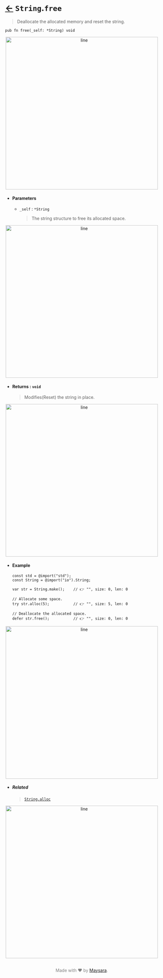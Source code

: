 # [←](../String.md) `String`.`free`

> Deallocate the allocated memory and reset the string.

```zig
pub fn free(_self: *String) void
```


<div align="center">
<img src="https://super-zig.github.io/io/_dist/img/md/line.png" alt="line" style="width:500px;"/>
</div>

- #### Parameters

    - `_self` : `*String`

        > The string structure to free its allocated space.

<div align="center">
<img src="https://super-zig.github.io/io/_dist/img/md/line.png" alt="line" style="width:500px;"/>
</div>

- #### Returns : `void`

    > Modifies(Reset) the string in place.

<div align="center">
<img src="https://super-zig.github.io/io/_dist/img/md/line.png" alt="line" style="width:500px;"/>
</div>

- #### Example

    ```zig
    const std = @import("std");
    const String = @import("io").String;
    ```

    ```zig
    var str = String.make();    // 👉 "", size: 0, len: 0

    // Allocate some space.
    try str.alloc(5);           // 👉 "", size: 5, len: 0

    // Deallocate the allocated space.
    defer str.free();           // 👉 "", size: 0, len: 0
    ```

<div align="center">
<img src="https://super-zig.github.io/io/_dist/img/md/line.png" alt="line" style="width:500px;"/>
</div>

- ##### Related

  > [`String.alloc`](./alloc.md)


<div align="center">
<img src="https://super-zig.github.io/io/_dist/img/md/line.png" alt="line" style="width:500px;"/>
</div>

<p align="center" style="color:grey;"><br />Made with ❤️ by <a href="http://github.com/maysara-elshewehy" target="blank">Maysara</a>.</p>